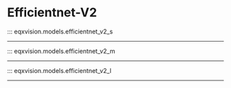 # Efficientnet-V2


::: eqxvision.models.efficientnet_v2_s

---

::: eqxvision.models.efficientnet_v2_m

---

::: eqxvision.models.efficientnet_v2_l

---
